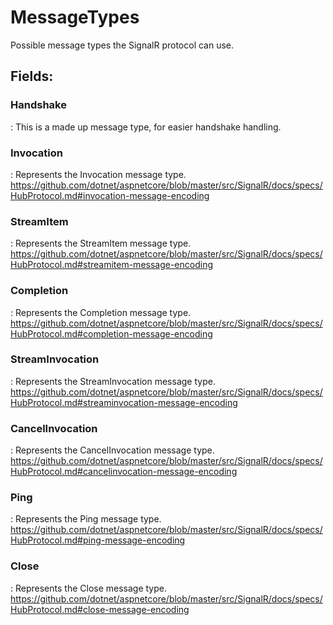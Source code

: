 # MessageTypes

Possible message types the SignalR protocol can use. 

## **Fields**:
### **Handshake**
: This is a made up message type, for easier handshake handling. 
### **Invocation**
: Represents the Invocation message type. https://github.com/dotnet/aspnetcore/blob/master/src/SignalR/docs/specs/HubProtocol.md#invocation-message-encoding
### **StreamItem**
: Represents the StreamItem message type. https://github.com/dotnet/aspnetcore/blob/master/src/SignalR/docs/specs/HubProtocol.md#streamitem-message-encoding
### **Completion**
: Represents the Completion message type. https://github.com/dotnet/aspnetcore/blob/master/src/SignalR/docs/specs/HubProtocol.md#completion-message-encoding
### **StreamInvocation**
: Represents the StreamInvocation message type. https://github.com/dotnet/aspnetcore/blob/master/src/SignalR/docs/specs/HubProtocol.md#streaminvocation-message-encoding
### **CancelInvocation**
: Represents the CancelInvocation message type. https://github.com/dotnet/aspnetcore/blob/master/src/SignalR/docs/specs/HubProtocol.md#cancelinvocation-message-encoding
### **Ping**
: Represents the Ping message type. https://github.com/dotnet/aspnetcore/blob/master/src/SignalR/docs/specs/HubProtocol.md#ping-message-encoding
### **Close**
: Represents the Close message type. https://github.com/dotnet/aspnetcore/blob/master/src/SignalR/docs/specs/HubProtocol.md#close-message-encoding